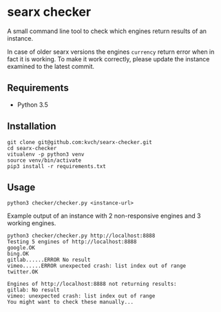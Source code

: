 # searx checker

A small command line tool to check which engines return results of an instance.

In case of older searx versions the engines `currency` return error when in fact it is working. To make it work correctly, please update the instance examined to the latest commit.

## Requirements

 * Python 3.5

## Installation

```
git clone git@github.com:kvch/searx-checker.git
cd searx-checker
vitualenv -p python3 venv
source venv/bin/activate
pip3 install -r requirements.txt
```

## Usage

```
python3 checker/checker.py <instance-url>
```

Example output of an instance with 2 non-responsive engines and 3 working engines.

```
python3 checker/checker.py http://localhost:8888
Testing 5 engines of http://localhost:8888
google.OK
bing.OK
gitlab......ERROR No result
vimeo......ERROR unexpected crash: list index out of range
twitter.OK

Engines of http://localhost:8888 not returning results:
gitlab: No result
vimeo: unexpected crash: list index out of range
You might want to check these manually...
```
